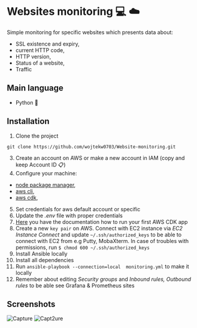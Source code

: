 # Websites monitoring :computer: :cloud:
Simple monitoring for specific websites which presents data about:
- SSL existence and expiry,
- current HTTP code,
- HTTP version,
- Status of a website,
- Traffic
## Main language
- Python :snake:

## Installation

1. Clone the project
```
git clone https://github.com/wojtekw0703/Website-monitoring.git
```
3. Create an account on AWS or make a new account in IAM (copy and keep Account ID :clipboard:) 
4. Configure your machine:
- [node package manager](https://docs.npmjs.com/downloading-and-installing-node-js-and-npm),
- [aws cli](https://docs.aws.amazon.com/cli/latest/userguide/getting-started-install.html),
- [aws cdk](https://docs.aws.amazon.com/cdk/v2/guide/getting_started.html),
5. Set credentials for aws default account or specific
6. Update the _.env_ file with proper credentials
7. [Here](https://docs.aws.amazon.com/cdk/v2/guide/hello_world.html) you have the documentation how to run your first AWS CDK app
8. Create a new ```key pair``` on AWS. Connect with EC2 instance via _EC2 Instance Connect_ and update ```~/.ssh/authorized_keys``` to be able to connect with EC2 from e.g Putty, MobaXterm.
In case of troubles with permissions, run ```$ chmod 600 ~/.ssh/authorized_keys```
8. Install Ansible locally
9. Install all dependencies
10. Run ```ansible-playbook --connection=local  monitoring.yml``` to make it locally
11. Remember about editing _Security groups_ and _Inbound rules, Outbound rules_ to be able see Grafana & Prometheus sites

## Screenshots
![Capture](https://user-images.githubusercontent.com/33324211/172939398-b2899c99-6d37-49e6-9e18-e8495557ee5f.PNG)
![Capt2ure](https://user-images.githubusercontent.com/33324211/172939404-d5af9439-96ac-411c-8b99-a51d585a97cc.PNG)

